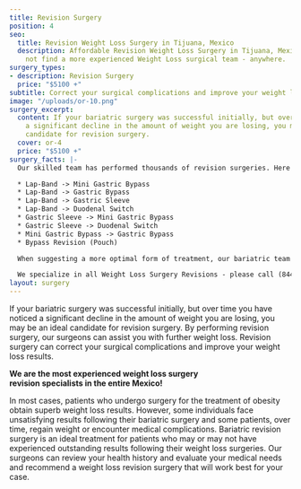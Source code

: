 ```yaml
---
title: Revision Surgery
position: 4
seo:
  title: Revision Weight Loss Surgery in Tijuana, Mexico
  description: Affordable Revision Weight Loss Surgery in Tijuana, Mexico. You will
    not find a more experienced Weight Loss surgical team - anywhere.
surgery_types:
- description: Revision Surgery
  price: "$5100 +"
subtitle: Correct your surgical complications and improve your weight loss results.
image: "/uploads/or-10.png"
surgery_excerpt:
  content: If your bariatric surgery was successful initially, but over time you noticed
    a significant decline in the amount of weight you are losing, you may be an ideal
    candidate for revision surgery.
  cover: or-4
  price: "$5100 +"
surgery_facts: |-
  Our skilled team has performed thousands of revision surgeries. Here are some examples of Bariatric revision surgeries we perform on a regular basis:

  * Lap-Band -> Mini Gastric Bypass
  * Lap-Band -> Gastric Bypass
  * Lap-Band -> Gastric Sleeve
  * Lap-Band -> Duodenal Switch
  * Gastric Sleeve -> Mini Gastric Bypass
  * Gastric Sleeve -> Duodenal Switch
  * Mini Gastric Bypass -> Gastric Bypass
  * Bypass Revision (Pouch)

  When suggesting a more optimal form of treatment, our bariatric team will educate you on what to expect before, during and after treatment, benefits, and risks associated with the procedure, and answer any questions you may have regarding surgery. Through thorough education, you will be able to make a more informed, confident decision regarding the path you want to take in achieving your weight loss goals.

  We specialize in all Weight Loss Surgery Revisions - please call (844) 957-3325 for pricing.
layout: surgery
---
```


If your bariatric surgery was successful initially, but over time you have noticed a significant decline in the amount of weight you are losing, you may be an ideal candidate for revision surgery. By performing revision surgery, our surgeons can assist you with further weight loss. Revision surgery can correct your surgical complications and improve your weight loss results.

**We are the most experienced weight loss surgery<br/>
revision specialists in the entire Mexico!**

In most cases, patients who undergo surgery for the treatment of obesity obtain superb weight loss results. However, some individuals face unsatisfying results following their bariatric surgery and some patients, over time, regain weight or encounter medical complications. Bariatric revision surgery is an ideal treatment for patients who may or may not have experienced outstanding results following their weight loss surgeries. Our surgeons can review your health history and evaluate your medical needs and recommend a weight loss revision surgery that will work best for your case.
